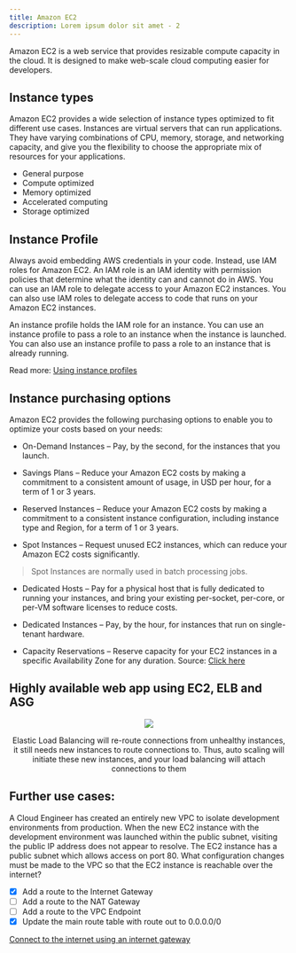 ```yaml
---
title: Amazon EC2
description: Lorem ipsum dolor sit amet - 2
---
```


Amazon EC2 is a web service that provides resizable compute capacity in the cloud. It is designed to make web-scale cloud computing easier for developers.

## Instance types

Amazon EC2 provides a wide selection of instance types optimized to fit different use cases. Instances are virtual servers that can run applications. They have varying combinations of CPU, memory, storage, and networking capacity, and give you the flexibility to choose the appropriate mix of resources for your applications.

- General purpose
- Compute optimized
- Memory optimized
- Accelerated computing
- Storage optimized

## Instance Profile

Always avoid embedding AWS credentials in your code. Instead, use IAM roles for Amazon EC2. An IAM role is an IAM identity with permission policies that determine what the identity can and cannot do in AWS. You can use an IAM role to delegate access to your Amazon EC2 instances. You can also use IAM roles to delegate access to code that runs on your Amazon EC2 instances.

An instance profile holds the IAM role for an instance. You can use an instance profile to pass a role to an instance when the instance is launched. You can also use an instance profile to pass a role to an instance that is already running.

Read more: [Using instance profiles](https://docs.aws.amazon.com/IAM/latest/UserGuide/id_roles_use_switch-role-ec2_instance-profiles.html)

## Instance purchasing options

Amazon EC2 provides the following purchasing options to enable you to optimize your costs based on your needs:

* On-Demand Instances – Pay, by the second, for the instances that you launch.

* Savings Plans – Reduce your Amazon EC2 costs by making a commitment to a consistent amount of usage, in USD per hour, for a term of 1 or 3 years.

* Reserved Instances – Reduce your Amazon EC2 costs by making a commitment to a consistent instance configuration, including instance type and Region, for a term of 1 or 3 years.

* Spot Instances – Request unused EC2 instances, which can reduce your Amazon EC2 costs significantly. 
> Spot Instances are normally used in batch processing jobs.

* Dedicated Hosts – Pay for a physical host that is fully dedicated to running your instances, and bring your existing per-socket, per-core, or per-VM software licenses to reduce costs.

* Dedicated Instances – Pay, by the hour, for instances that run on single-tenant hardware.

* Capacity Reservations – Reserve capacity for your EC2 instances in a specific Availability Zone for any duration.
Source: [Click here](https://docs.aws.amazon.com/AWSEC2/latest/UserGuide/instance-purchasing-options.html)

## Highly available web app using EC2, ELB and ASG

<div>
<div align="center"><img src={require('@site/static/img/Highly_Available_web-app.png').default} /></div>
<div><p align="center">Elastic Load Balancing will re-route connections from unhealthy instances, it still needs new instances to route connections to. Thus, auto scaling will initiate these new instances, and your load balancing will attach connections to them</p></div>
</div>


## Further use cases:


A Cloud Engineer has created an entirely new VPC to isolate development environments from production. When the new EC2 instance with the development environment was launched within the public subnet, visiting the public IP address does not appear to resolve. The EC2 instance has a public subnet which allows access on port 80. What configuration changes must be made to the VPC so that the EC2 instance is reachable over the internet?

- [x] Add a route to the Internet Gateway
- [ ] Add a route to the NAT Gateway
- [ ] Add a route to the VPC Endpoint
- [x] Update the main route table with route out to 0.0.0.0/0

[Connect to the internet using an internet gateway](https://docs.aws.amazon.com/vpc/latest/userguide/VPC_Internet_Gateway.html)
